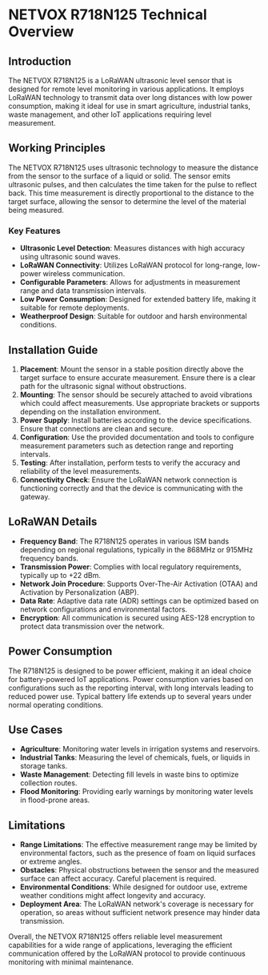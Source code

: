 # NETVOX R718N125 Technical Overview

## Introduction
The NETVOX R718N125 is a LoRaWAN ultrasonic level sensor that is designed for remote level monitoring in various applications. It employs LoRaWAN technology to transmit data over long distances with low power consumption, making it ideal for use in smart agriculture, industrial tanks, waste management, and other IoT applications requiring level measurement.

## Working Principles
The NETVOX R718N125 uses ultrasonic technology to measure the distance from the sensor to the surface of a liquid or solid. The sensor emits ultrasonic pulses, and then calculates the time taken for the pulse to reflect back. This time measurement is directly proportional to the distance to the target surface, allowing the sensor to determine the level of the material being measured.

### Key Features
- **Ultrasonic Level Detection**: Measures distances with high accuracy using ultrasonic sound waves.
- **LoRaWAN Connectivity**: Utilizes LoRaWAN protocol for long-range, low-power wireless communication.
- **Configurable Parameters**: Allows for adjustments in measurement range and data transmission intervals.
- **Low Power Consumption**: Designed for extended battery life, making it suitable for remote deployments.
- **Weatherproof Design**: Suitable for outdoor and harsh environmental conditions.

## Installation Guide
1. **Placement**: Mount the sensor in a stable position directly above the target surface to ensure accurate measurement. Ensure there is a clear path for the ultrasonic signal without obstructions.
2. **Mounting**: The sensor should be securely attached to avoid vibrations which could affect measurements. Use appropriate brackets or supports depending on the installation environment.
3. **Power Supply**: Install batteries according to the device specifications. Ensure that connections are clean and secure.
4. **Configuration**: Use the provided documentation and tools to configure measurement parameters such as detection range and reporting intervals.
5. **Testing**: After installation, perform tests to verify the accuracy and reliability of the level measurements.
6. **Connectivity Check**: Ensure the LoRaWAN network connection is functioning correctly and that the device is communicating with the gateway.

## LoRaWAN Details
- **Frequency Band**: The R718N125 operates in various ISM bands depending on regional regulations, typically in the 868MHz or 915MHz frequency bands.
- **Transmission Power**: Complies with local regulatory requirements, typically up to +22 dBm.
- **Network Join Procedure**: Supports Over-The-Air Activation (OTAA) and Activation by Personalization (ABP).
- **Data Rate**: Adaptive data rate (ADR) settings can be optimized based on network configurations and environmental factors.
- **Encryption**: All communication is secured using AES-128 encryption to protect data transmission over the network.

## Power Consumption
The R718N125 is designed to be power efficient, making it an ideal choice for battery-powered IoT applications. Power consumption varies based on configurations such as the reporting interval, with long intervals leading to reduced power use. Typical battery life extends up to several years under normal operating conditions.

## Use Cases
- **Agriculture**: Monitoring water levels in irrigation systems and reservoirs.
- **Industrial Tanks**: Measuring the level of chemicals, fuels, or liquids in storage tanks.
- **Waste Management**: Detecting fill levels in waste bins to optimize collection routes.
- **Flood Monitoring**: Providing early warnings by monitoring water levels in flood-prone areas.

## Limitations
- **Range Limitations**: The effective measurement range may be limited by environmental factors, such as the presence of foam on liquid surfaces or extreme angles.
- **Obstacles**: Physical obstructions between the sensor and the measured surface can affect accuracy. Careful placement is required.
- **Environmental Conditions**: While designed for outdoor use, extreme weather conditions might affect longevity and accuracy.
- **Deployment Area**: The LoRaWAN network's coverage is necessary for operation, so areas without sufficient network presence may hinder data transmission.

Overall, the NETVOX R718N125 offers reliable level measurement capabilities for a wide range of applications, leveraging the efficient communication offered by the LoRaWAN protocol to provide continuous monitoring with minimal maintenance.